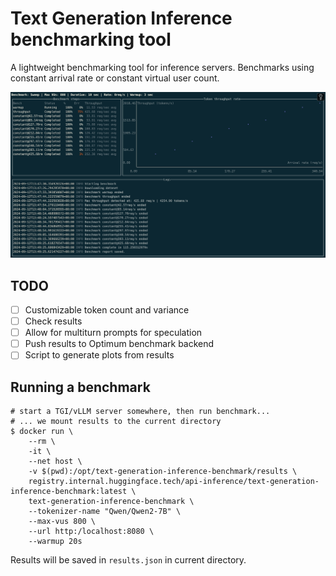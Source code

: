 # Text Generation Inference benchmarking tool

A lightweight benchmarking tool for inference servers.
Benchmarks using constant arrival rate or constant virtual user count.

![ui.png](assets%2Fui.png)

## TODO
- [ ] Customizable token count and variance
- [ ] Check results
- [ ] Allow for multiturn prompts for speculation
- [ ] Push results to Optimum benchmark backend
- [ ] Script to generate plots from results

## Running a benchmark

```
# start a TGI/vLLM server somewhere, then run benchmark...
# ... we mount results to the current directory
$ docker run \
    --rm \
    -it \
    --net host \
    -v $(pwd):/opt/text-generation-inference-benchmark/results \
    registry.internal.huggingface.tech/api-inference/text-generation-inference-benchmark:latest \
    text-generation-inference-benchmark \
    --tokenizer-name "Qwen/Qwen2-7B" \
    --max-vus 800 \
    --url http:/localhost:8080 \
    --warmup 20s
```

Results will be saved in `results.json` in current directory.